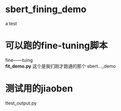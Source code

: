 # sbert_fining_demo
a test


# 可以跑的fine-tuning脚本
fine——tuing  
**fit_demo.py** 这个是我们刚才跑通的那个
sbert..._demo

# 测试用的jiaoben
ttest_output.py